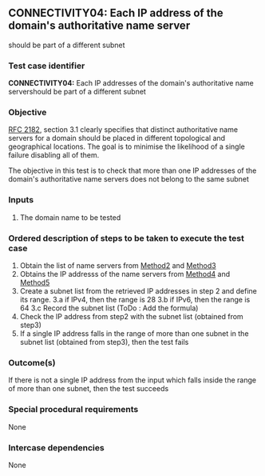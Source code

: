 ## CONNECTIVITY04: Each IP address of the domain's authoritative name server
should be part of a different subnet

### Test case identifier

**CONNECTIVITY04:** Each IP addresses of the domain's authoritative name
servershould be part of a different subnet

### Objective

[RFC 2182](http://tools.ietf.org/html/rfc2182), section 3.1 clearly
specifies that distinct authoritative name servers for a domain should be
placed in different topological and geographical locations. The goal is to
minimise the likelihood of a single failure disabling all of them. 

The objective in this test is to check that more than one IP addresses of
the domain's authoritative name servers does not belong to the same subnet

### Inputs

1. The domain name to be tested

### Ordered description of steps to be taken to execute the test case

1. Obtain the list of name servers from [Method2](../Methods.md) and
[Method3](../Methods.md)
2. Obtains the IP addresss of the name servers from [Method4](../Methods.md)
and [Method5](../Methods.md)
3. Create a subnet list from the retrieved IP addresses in step 2 and define
its range. 
3.a if IPv4, then the range is 28
3.b if IPv6, then the range is 64 
3.c Record the subnet list (ToDo : Add the formula)
4. Check the IP address from step2 with the subnet list (obtained from step3)
5. If a single IP address falls in the range of more than one subnet in the
subnet list (obtained from step3), then the test fails   

### Outcome(s)

If there is not a single IP address from the input which falls inside the
range of more than one subnet, then the test succeeds

### Special procedural requirements

None

### Intercase dependencies

None
